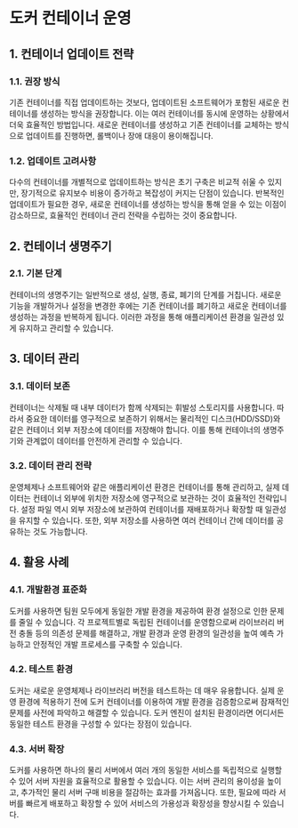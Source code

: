 # 도커 컨테이너 운영

## 1. 컨테이너 업데이트 전략

### 1.1. 권장 방식
기존 컨테이너를 직접 업데이트하는 것보다, 업데이트된 소프트웨어가 포함된 새로운 컨테이너를 생성하는 방식을 권장합니다. 이는 여러 컨테이너를 동시에 운영하는 상황에서 더욱 효율적인 방법입니다. 새로운 컨테이너를 생성하고 기존 컨테이너를 교체하는 방식으로 업데이트를 진행하면, 롤백이나 장애 대응이 용이해집니다.

### 1.2. 업데이트 고려사항
다수의 컨테이너를 개별적으로 업데이트하는 방식은 초기 구축은 비교적 쉬울 수 있지만, 장기적으로 유지보수 비용이 증가하고 복잡성이 커지는 단점이 있습니다. 반복적인 업데이트가 필요한 경우, 새로운 컨테이너를 생성하는 방식을 통해 얻을 수 있는 이점이 감소하므로, 효율적인 컨테이너 관리 전략을 수립하는 것이 중요합니다.

## 2. 컨테이너 생명주기

### 2.1. 기본 단계
컨테이너의 생명주기는 일반적으로 생성, 실행, 종료, 폐기의 단계를 거칩니다. 새로운 기능을 개발하거나 설정을 변경한 후에는 기존 컨테이너를 폐기하고 새로운 컨테이너를 생성하는 과정을 반복하게 됩니다. 이러한 과정을 통해 애플리케이션 환경을 일관성 있게 유지하고 관리할 수 있습니다.

## 3. 데이터 관리

### 3.1. 데이터 보존
컨테이너는 삭제될 때 내부 데이터가 함께 삭제되는 휘발성 스토리지를 사용합니다. 따라서 중요한 데이터를 영구적으로 보존하기 위해서는 물리적인 디스크(HDD/SSD)와 같은 컨테이너 외부 저장소에 데이터를 저장해야 합니다. 이를 통해 컨테이너의 생명주기와 관계없이 데이터를 안전하게 관리할 수 있습니다.

### 3.2. 데이터 관리 전략
운영체제나 소프트웨어와 같은 애플리케이션 환경은 컨테이너를 통해 관리하고, 실제 데이터는 컨테이너 외부에 위치한 저장소에 영구적으로 보관하는 것이 효율적인 전략입니다. 설정 파일 역시 외부 저장소에 보관하여 컨테이너를 재배포하거나 확장할 때 일관성을 유지할 수 있습니다. 또한, 외부 저장소를 사용하면 여러 컨테이너 간에 데이터를 공유하는 것도 가능합니다.

## 4. 활용 사례

### 4.1. 개발환경 표준화
도커를 사용하면 팀원 모두에게 동일한 개발 환경을 제공하여 환경 설정으로 인한 문제를 줄일 수 있습니다. 각 프로젝트별로 독립된 컨테이너를 운영함으로써 라이브러리 버전 충돌 등의 의존성 문제를 해결하고, 개발 환경과 운영 환경의 일관성을 높여 예측 가능하고 안정적인 개발 프로세스를 구축할 수 있습니다.

### 4.2. 테스트 환경
도커는 새로운 운영체제나 라이브러리 버전을 테스트하는 데 매우 유용합니다. 실제 운영 환경에 적용하기 전에 도커 컨테이너를 이용하여 개발 환경을 검증함으로써 잠재적인 문제를 사전에 파악하고 해결할 수 있습니다. 도커 엔진이 설치된 환경이라면 어디서든 동일한 테스트 환경을 구성할 수 있다는 장점이 있습니다.

### 4.3. 서버 확장
도커를 사용하면 하나의 물리 서버에서 여러 개의 동일한 서비스를 독립적으로 실행할 수 있어 서버 자원을 효율적으로 활용할 수 있습니다. 이는 서버 관리의 용이성을 높이고, 추가적인 물리 서버 구매 비용을 절감하는 효과를 가져옵니다. 또한, 필요에 따라 서버를 빠르게 배포하고 확장할 수 있어 서비스의 가용성과 확장성을 향상시킬 수 있습니다.